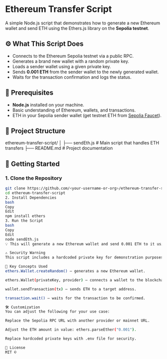 # Ethereum Transfer Script

A simple Node.js script that demonstrates how to generate a new Ethereum wallet and send ETH using the Ethers.js library on the **Sepolia testnet**.

## ⚙️ What This Script Does

- Connects to the Ethereum Sepolia testnet via a public RPC.
- Generates a brand new wallet with a random private key.
- Loads a sender wallet using a given private key.
- Sends **0.001 ETH** from the sender wallet to the newly generated wallet.
- Waits for the transaction confirmation and logs the status.

## 🧾 Prerequisites

- **Node.js** installed on your machine.
- Basic understanding of Ethereum, wallets, and transactions.
- ETH in your Sepolia sender wallet (get testnet ETH from [Sepolia Faucet](https://sepoliafaucet.com/)).

## 📂 Project Structure

ethereum-transfer-script/ │ ├── sendEth.js # Main script that handles ETH transfers ├── README.md # Project documentation

## 🚀 Getting Started

### 1. Clone the Repository

```bash
git clone https://github.com/<your-username-or-org>/ethereum-transfer-script.git
cd ethereum-transfer-script
2. Install Dependencies
bash
Copy
Edit
npm install ethers
3. Run the Script
bash
Copy
Edit
node sendEth.js
💡 This will generate a new Ethereum wallet and send 0.001 ETH to it using your predefined sender wallet.

⚠️ Security Warning
This script includes a hardcoded private key for demonstration purposes. Never expose real private keys in production code. Use environment variables or secure key management practices instead.

🧠 Key Concepts Used
ethers.Wallet.createRandom() — generates a new Ethereum wallet.

ethers.Wallet(privateKey, provider) — connects a wallet to the blockchain.

wallet.sendTransaction(tx) — sends ETH to a target address.

transaction.wait() — waits for the transaction to be confirmed.

🛠️ Customization
You can adjust the following for your use case:

Replace the Sepolia RPC URL with another provider or mainnet URL.

Adjust the ETH amount in value: ethers.parseEther("0.001").

Replace hardcoded private keys with .env file for security.

📖 License
MIT ©
